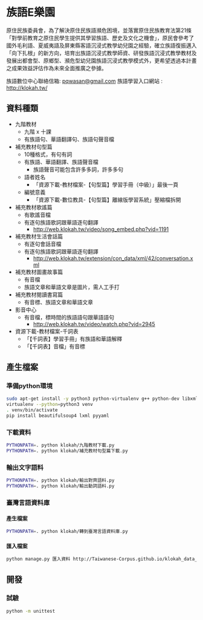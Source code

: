 # 族語E樂園

原住民族委員會，為了解決原住民族語瀕危困境，並落實原住民族教育法第21條「對學前教育之原住民學生提供其學習族語、歷史及文化之機會」，原民會參考了國外毛利語、夏威夷語及屏東縣客語沉浸式教學幼兒園之經驗，確立族語復振邁入「向下扎根」的新方向，培育出族語沉浸式教學師資、研發族語沉浸式教學教材及發展出都會型、原鄉型、瀕危型幼兒園族語沉浸式教學模式外，更希望透過本計畫之成果效益評估作為未來全面推廣之參據。

族語數位中心聯絡信箱: pqwasan@gmail.com
族語學習入口網站 : http://klokah.tw/

## 資料種類
* 九階教材
  * 九階 x 十課
  * 有族語句、華語翻譯句、族語句聲音檔
* 補充教材句型篇
  * 10種格式，有句有詞
  * 有族語、華語翻譯、族語聲音檔
    * 族語聲音可能包含許多多詞，許多多句
  * 語者姓名
    * 「資源下載-教材檔案-【句型篇】學習手冊（中級）」最後一頁
  * 編號意義
    * 「資源下載-數位教具-【句型篇】離線版學習系統」壓縮檔拆開
* 補充教材歌謠篇
  * 有歌謠音檔
  * 有逐句族語歌詞跟華語逐句翻譯
    * http://web.klokah.tw/video/song_embed.php?vid=1191
* 補充教材生活會話篇
  * 有逐句會話音檔
  * 有逐句族語歌詞跟華語逐句翻譯
    * http://web.klokah.tw/extension/con_data/xml/42/conversation.xml
* 補充教材圖畫故事篇
  * 有音檔
  * 族語文章和華語文章是圖片，需人工手打
* 補充教材閱讀書寫篇
  * 有音標、族語文章和華語文章
* 影音中心
  * 有音檔，標時間的族語語句跟華語語句
    * http://web.klokah.tw/video/watch.php?vid=2945
* 資源下載-教材檔案-千詞表
  * 「【千詞表】學習手冊」有族語和華語解釋
  * 「【千詞表】音檔」有音標
  
## 產生檔案
### 準備python環境
```bash
sudo apt-get install -y python3 python-virtualenv g++ python-dev libxml2-dev libxslt1-dev libcurl4-openssl-dev
virtualenv --python=python3 venv
. venv/bin/activate
pip install beautifulsoup4 lxml pyyaml
```

### 下載資料
```bash
PYTHONPATH=. python klokah/九階教材下載.py
PYTHONPATH=. python klokah/補充教材句型篇下載.py
```

### 輸出文字語料
```bash
PYTHONPATH=. python klokah/輸出對齊語料.py
PYTHONPATH=. python klokah/輸出動詞語料.py
```

### 臺灣言語資料庫
#### 產生檔案
```bash
PYTHONPATH=. python klokah/轉到臺灣言語資料庫.py
```

#### 匯入檔案
```bash
python manage.py 匯入資料 http://Taiwanese-Corpus.github.io/klokah_data_extract/族語E樂園.yaml
```

## 開發

### 試驗
```bash
python -m unittest
```